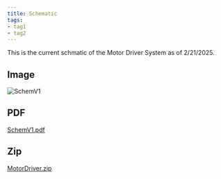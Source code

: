 ```yaml
---
title: Schematic
tags:
- tag1
- tag2
---
```

This is the current schmatic of the Motor Driver System as of 2/21/2025.
## Image
![SchemV1](https://github.com/user-attachments/assets/514f7157-cae1-4dab-bbbc-9c74ad2d805c)
## PDF
[SchemV1.pdf](https://github.com/user-attachments/files/18912485/SchemV1.pdf)
## Zip
[MotorDriver.zip](https://github.com/user-attachments/files/18912652/MotorDriver.zip)

